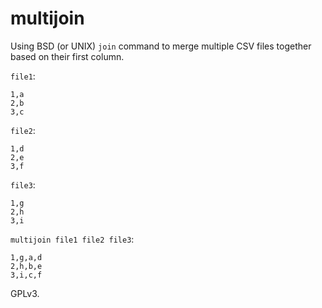 # multijoin

Using BSD (or UNIX) `join` command to merge multiple CSV files together based on their first column.

`file1`:

```
1,a
2,b
3,c
```

`file2`:

```
1,d
2,e
3,f
```

`file3`:

```
1,g
2,h
3,i
```


`multijoin file1 file2 file3`:

```
1,g,a,d
2,h,b,e
3,i,c,f
```


GPLv3.
